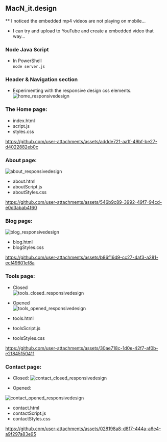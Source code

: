 ## MacN_it.design

** I noticed the embedded mp4 videos are not playing on mobile... <br>
- I can try and upload to YouTube and create a embedded video that way... <br>

### Node Java Script

- In PowerShell <br>
`node server.js` <br>

### Header & Navigation section

- Experimenting with the responsive design css elements. <br>
![home_responsivedesign](https://github.com/user-attachments/assets/e515d419-cfcf-4e77-9840-d5bb09382683)

### The Home page: 
- index.html <br>
- script.js <br>
- styles.css <br>


https://github.com/user-attachments/assets/addde721-aa1f-49bf-be27-d4022882eb0c


### About page:

![about_responsivedesign](https://github.com/user-attachments/assets/1bce4a68-1bc0-4f34-8d98-08c02942455f)

- about.html
- aboutScript.js
- aboutStyles.css

https://github.com/user-attachments/assets/546b9c89-3992-49f7-94cd-e0d3abab4f60

### Blog page:

![blog_responsivedesign](https://github.com/user-attachments/assets/4c82baca-188d-424a-a1fb-a55711e74ae7)

- blog.html
- blogStyles.css

https://github.com/user-attachments/assets/b86f16d9-cc27-4af3-a281-ecf49601ef8a

### Tools page:

- Closed <br>
![tools_closed_responsivedesign](https://github.com/user-attachments/assets/fed9af48-0cf0-4eba-832b-c869c9f465ed)

- Opened <br>
![tools_opened_responsivedesign](https://github.com/user-attachments/assets/8016e882-c2dc-432e-b76b-0423a9735ed7)

- tools.html
- toolsScript.js
- toolsStyles.css

https://github.com/user-attachments/assets/30ae718c-1d0e-42f7-af0b-e2f845150411

### Contact page:

- Closed:
![contact_closed_responsivedesign](https://github.com/user-attachments/assets/77590c9a-c000-4dc4-82e6-060597a7111e)

-  Opened:

![contact_opened_responsivedesign](https://github.com/user-attachments/assets/6362eba3-f842-4fe1-93c9-46a5f2a723d9)

- contact.html
- contactScript.js
- contactStyles.css

https://github.com/user-attachments/assets/028198a8-d817-444a-a6e4-a9f297a83e95


